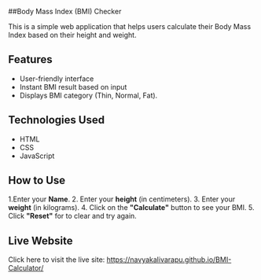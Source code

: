 ##Body Mass Index (BMI) Checker

This is a simple web application that helps users calculate their Body Mass Index  based on their height and weight.

## Features

- User-friendly interface
- Instant BMI result based on input
- Displays BMI category (Thin, Normal, Fat).

## Technologies Used

- HTML
- CSS
- JavaScript

## How to Use
1.Enter your **Name**.
2. Enter your **height** (in centimeters).
3. Enter your **weight** (in kilograms).
4. Click on the **"Calculate"** button to see your BMI.
5. Click **"Reset"** for to clear and try again.

## Live Website

Click here to visit the live site: https://navyakalivarapu.github.io/BMI-Calculator/


